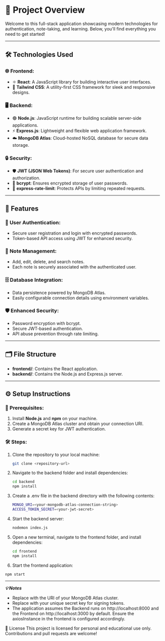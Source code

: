 # 🚀 Project Overview  

Welcome to this full-stack application showcasing modern technologies for authentication, note-taking, and learning. Below, you'll find everything you need to get started!  

---

## 🛠️ Technologies Used  

### 🌐 Frontend:  
- ⚛️ **React**: A JavaScript library for building interactive user interfaces.  
- 🎨 **Tailwind CSS**: A utility-first CSS framework for sleek and responsive designs.  

### 🖥️ Backend:  
- 🟢 **Node.js**: JavaScript runtime for building scalable server-side applications.  
- ⚡ **Express.js**: Lightweight and flexible web application framework.  
- ☁️ **MongoDB Atlas**: Cloud-hosted NoSQL database for secure data storage.  

### 🔒 Security:  
- 🛡️ **JWT (JSON Web Tokens)**: For secure user authentication and authorization.  
- 🔑 **bcrypt**: Ensures encrypted storage of user passwords.  
- 🚦 **express-rate-limit**: Protects APIs by limiting repeated requests.  

---

## 🌟 Features  

### 👥 **User Authentication**:  
- Secure user registration and login with encrypted passwords.  
- Token-based API access using JWT for enhanced security.  

### 📝 **Note Management**:  
- Add, edit, delete, and search notes.  
- Each note is securely associated with the authenticated user.  

### 🗄️ **Database Integration**:  
- Data persistence powered by MongoDB Atlas.  
- Easily configurable connection details using environment variables.  

### 🛡️ **Enhanced Security**:  
- Password encryption with bcrypt.  
- Secure JWT-based authentication.  
- API abuse prevention through rate limiting.  

---

## 🗂️ File Structure  

- **frontend/**: Contains the React application.  
- **backend/**: Contains the Node.js and Express.js server.  

---

## ⚙️ Setup Instructions  

### 🧰 Prerequisites:  
1. Install **Node.js** and **npm** on your machine.  
2. Create a MongoDB Atlas cluster and obtain your connection URI.  
3. Generate a secret key for JWT authentication.  

### 🛠️ Steps:  

1. Clone the repository to your local machine:  
   ```bash  
   git clone <repository-url>
   
2. Navigate to the backend folder and install dependencies:
   ```bash  
   cd backend  
   npm install

3. Create a .env file in the backend directory with the following contents:
   ```bash
   MONGO_URI=<your-mongodb-atlas-connection-string>  
   ACCESS_TOKEN_SECRET=<your-jwt-secret>

4. Start the backend server:
   ```bash
   nodemon index.js

5. Open a new terminal, navigate to the frontend folder, and install dependencies:
   ```bash
   cd frontend  
   npm install
   
6. Start the frontend application:
  ```bash
  npm start
```
---

***💡 Notes***
- Replace <your-mongodb-atlas-connection-string> with the URI of your MongoDB Atlas cluster.
- Replace <your-jwt-secret> with your unique secret key for signing tokens.
- The application assumes the Backend runs on http://localhost:8000 and the Frontend on http://localhost:3000 by default. Ensure the axiosInstance in the frontend is configured accordingly.
  
📜 License
This project is licensed for personal and educational use only. Contributions and pull requests are welcome!


